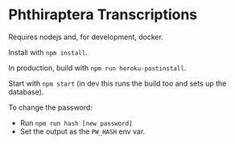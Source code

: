 # Phthiraptera Transcriptions

Requires nodejs and, for development, docker.

Install with `npm install`.

In production, build with `npm run heroku-postinstall`.

Start with `npm start` (in dev this runs the build too and sets up the database).

To change the password:

 - Run `npm run hash [new password]`
 - Set the output as the `PW_HASH` env var.
